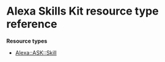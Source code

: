 # Alexa Skills Kit resource type reference<a name="Alexa_ASK"></a>

**Resource types**

- [Alexa::ASK::Skill](aws-resource-ask-skill.md)
